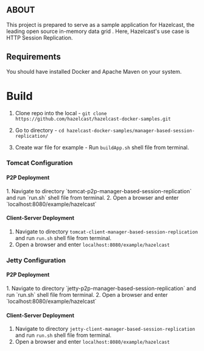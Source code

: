 <h2>ABOUT</h2>
This project is prepared to serve as a sample application for Hazelcast, the leading open source in-memory data grid . Here, Hazelcast's use case is HTTP Session Replication. 

<h2>Requirements</h2>
You should have installed Docker and Apache Maven on your system.

<h1>Build</h1>

1. Clone repo into the local - `git clone https://github.com/hazelcast/hazelcast-docker-samples.git`

2. Go to directory - `cd hazelcast-docker-samples/manager-based-session-replication/`

3. Create war file for example - Run `buildApp.sh` shell file from terminal.


 
<h3>Tomcat Configuration</h3>

<h4>P2P Deployment</h4>
1. Navigate to directory `tomcat-p2p-manager-based-session-replication` and run `run.sh` shell file from terminal.
2. Open a browser and enter `localhost:8080/example/hazelcast`

<h4>Client-Server Deployment</h4>

1. Navigate to directory `tomcat-client-manager-based-session-replication` and run `run.sh` shell file from terminal.
2. Open a browser and enter `localhost:8080/example/hazelcast`


<h3>Jetty Configuration</h3>

<h4>P2P Deployment</h4>
1. Navigate to directory `jetty-p2p-manager-based-session-replication` and run `run.sh` shell file from terminal.
2. Open a browser and enter `localhost:8080/example/hazelcast`

<h4>Client-Server Deployment</h4>

1. Navigate to directory `jetty-client-manager-based-session-replication` and run `run.sh` shell file from terminal.
2. Open a browser and enter `localhost:8080/example/hazelcast`

